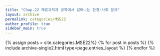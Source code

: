 ```yaml
---
title: "Chap.22 재료과학과 공학에서 일어나는 환경·사회 문제"
layout: archive
permalink: categories/MSE22
auther_profile: true
sidebar_main: true
---
```


{% assign posts = site.categories.MSE22%}
{% for post in posts %} {% include archive-single2.html type=page.entries_layout %} {% endfor %}